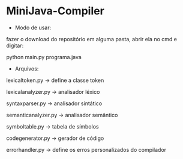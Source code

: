 # MiniJava-Compiler

* Modo de usar:

fazer o download do repositório em alguma pasta, abrir ela no cmd e digitar:
  
python main.py programa.java

* Arquivos:

lexicaltoken.py -> define a classe token

lexicalanalyzer.py -> analisador léxico

syntaxparser.py -> analisador sintático

semanticanalyzer.py -> analisador semântico

symboltable.py -> tabela de símbolos

codegenerator.py -> gerador de código

errorhandler.py -> define os erros personalizados do compilador
